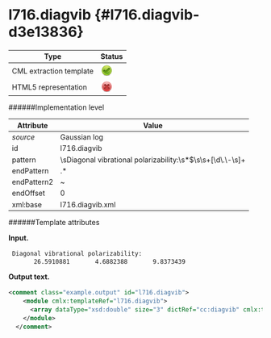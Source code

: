 # l716.diagvib {#l716.diagvib-d3e13836}


| Type                                                                                                                                                | Status                                                                                                                                              |
|----|----|
| CML extraction template                                                                                                                             | ![](/imgs/Total.png)                                                                                                                                |
| HTML5 representation                                                                                                                                | ![](/imgs/None.png)                                                                                                                                 |

######Implementation level

| Attribute                                                                                                                                           | Value                                                                                                                                               |
|----|----|
| *source*                                                                                                                                            | Gaussian log                                                                                                                                        |
| id                                                                                                                                                  | l716.diagvib                                                                                                                                        |
| pattern                                                                                                                                             | \\sDiagonal vibrational polarizability:\\s\*\$\\s\\s+\[\\d\\.\\-\\s\]+                                                                              |
| endPattern                                                                                                                                          | .\*                                                                                                                                                 |
| endPattern2                                                                                                                                         | \~                                                                                                                                                  |
| endOffset                                                                                                                                           | 0                                                                                                                                                   |
| xml:base                                                                                                                                            | l716.diagvib.xml                                                                                                                                    |

######Template attributes

**Input.**

     Diagonal vibrational polarizability:
           26.5910881       4.6882388       9.8373439
      

**Output text.**

```xml
<comment class="example.output" id="l716.diagvib">
    <module cmlx:templateRef="l716.diagvib">
      <array dataType="xsd:double" size="3" dictRef="cc:diagvib" cmlx:templateRef="diagvib">26.5910881 4.6882388 9.8373439</array>
    </module>
  </comment>
```
